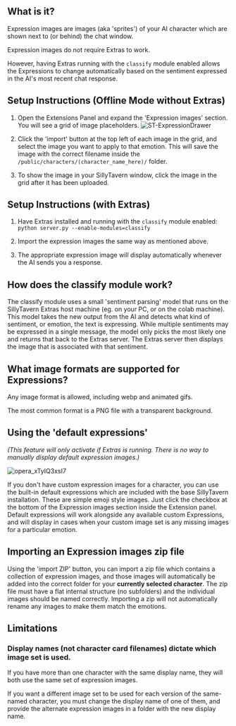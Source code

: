 ## What is it? 

Expression images are images (aka 'sprites') of your AI character which are shown next to (or behind) the chat window. 

Expression images do not require Extras to work.

However, having Extras running with the `classify` module enabled allows the Expressions to change automatically based on the sentiment expressed in the AI's most recent chat response. 

## Setup Instructions (Offline Mode without Extras)

1. Open the Extensions Panel and expand the 'Expression images' section. You will see a grid of image placeholders. 
![ST-ExpressionDrawer](https://github.com/SillyTavern/SillyTavern/assets/124905043/a6883961-d15d-4998-9a28-8d0333d65f29)

2. Click the 'import' button at the top left of each image in the grid, and select the image you want to apply to that emotion. This will save the image with the correct filename inside the `/public/characters/(character_name_here)/` folder.

3. To show the image in your SillyTavern window, click the image in the grid after it has been uploaded.

## Setup Instructions (with Extras)

1. Have Extras installed and running with the `classify` module enabled: `python server.py --enable-modules=classify`

2. Import the expression images the same way as mentioned above. 

3. The appropriate expression image will display automatically whenever the AI sends you a response. 

## How does the classify module work?

The classify module uses a small 'sentiment parsing' model that runs on the SillyTavern Extras host machine (eg. on your PC, or on the colab machine). This model takes the new output from the AI and detects what kind of sentiment, or emotion, the text is expressing. While multiple sentiments may be expressed in a single message, the model only picks the most likely one and returns that back to the Extras server. The Extras server then displays the image that is associated with that sentiment. 

## What image formats are supported for Expressions? 

Any image format is allowed, including webp and animated gifs. 

The most common format is a PNG file with a transparent background.

## Using the 'default expressions'
*(This feature will only activate if Extras is running. There is no way to manually display default expression images.)*

![opera_xTyIQ3xsI7](https://github.com/SillyTavern/SillyTavern/assets/124905043/07438380-7547-43e3-b10d-da2f2bac26a7)

If you don't have custom expression images for a character, you can use the built-in default expressions which are included with the base SillyTavern installation. These are simple emoji style images. Just click the checkbox at the bottom of the Expression images section inside the Extension panel. Default expressions will work alongside any available custom Expressions, and will display in cases when your custom image set is any missing images for a particular emotion.


## Importing an Expression images zip file

Using the 'import ZIP' button, you can import a zip file which contains a collection of expression images, and those images will automatically be added into the correct folder for your **currently selected character**. The zip file must have a flat internal structure (no subfolders) and the individual images should be named correctly. Importing a zip will not automatically rename any images to make them match the emotions.

## Limitations

### Display names (not character card filenames) dictate which image set is used.
If you have more than one character with the same display name, they will both use the same set of expression images. 

If you want a different image set to be used for each version of the same-named character, you must change the display name of one of them, and provide the alternate expression images in a folder with the new display name.

